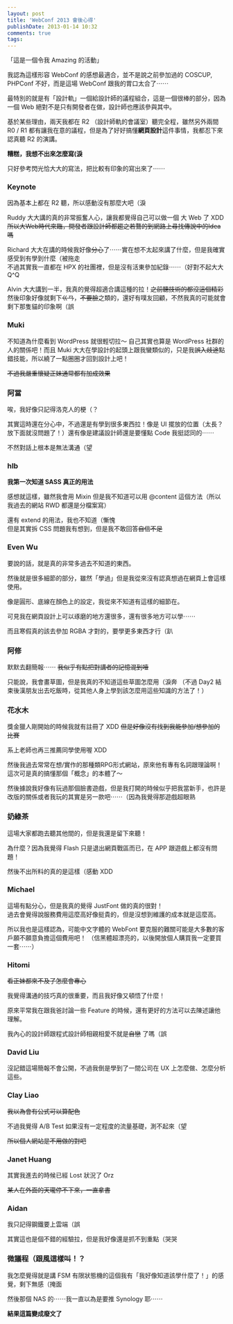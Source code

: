 ```yaml
---
layout: post
title: 'WebConf 2013 會後心得'
publishDate: 2013-01-14 10:32
comments: true
tags: 
---
```



「這是一個令我 Amazing 的活動」

我認為這樣形容 WebConf 的感想最適合，並不是說之前參加過的 COSCUP, PHPConf 不好，而是這場 WebConf 跟我的胃口太合了⋯⋯

最特別的就是有「設計軌」一個給設計師的議程組合，這是一個很棒的部分，因為一個 Web 絕對不是只有開發者在做，設計師也應該參與其中。

基於某些理由，兩天我都在 R2 （設計師軌的會議室）聽完全程，雖然另外兩間 R0 / R1 都有讓我在意的議程，但是為了好好搞懂**網頁設計**這件事情，我都忍下來認真聽 R2 的演講。

<!--more-->

**糟糕，我想不出來怎麼寫(淚**

只好參考閃光恰大大的寫法，把比較有印象的寫出來了⋯⋯


### Keynote

因為基本上都在 R2 聽，所以感動沒有那麼大吧（淚

Ruddy 大大講的真的非常振奮人心，讓我都覺得自己可以做一個 大 Web 了 XDD<br />
<del>所以大Web時代來臨，開發者跟設計師都趨之若鶩的到網路上尋找傳說中的Idea嗎</del>

Richard 大大在講的時候我好像<del>分心</del>了⋯⋯實在想不太起來講了什麼，但是我確實感受到有學到什麼（被拖走<br />
不過其實我一直都在 HPX 的社團裡，但是沒有活東參加紀錄⋯⋯（好對不起大大 Q^Q

Alvin 大大講到一半，我真的覺得超適合講這種的拉！<del>之前聽技術的都沒這個精彩</del>然後印象好像就剩下<del>ㄍㄢ</del>，<del>不要臉</del>之類的，還好有噗友回顧，不然我真的可能就會剩下那隻貓的印象啊（誤


### Muki

不知道為什麼看到 WordPress 就很輕切拉～ 自己其實也算是 WordPress 社群的人的關係吧！而且 Muki 大大在學設計的起頭上跟我蠻類似的，只是我<del>誤入歧途</del>點錯技能，所以繞了一點圈圈才回到設計上吧！

<del>不過我嚴重懷疑正妹通常都有加成效果</del>

### 阿當

唉，我好像只記得洛克人的梗（？

其實這時還在分心中，不過還是有學到很多東西拉！像是 UI 擺放的位置（太長？放下面就沒問題了！）還有像是建議設計師還是要懂點 Code 我挺認同的⋯⋯

不然對話上根本是無法溝通（望

### hlb

**我第一次知道 SASS 真正的用法**

感想就這樣，雖然我會用 Mixin 但是我不知道可以用 @content 這個方法（所以我過去的網站 RWD 都還是分檔案寫）

還有 extend 的用法，我也不知道（慚愧<br />
但是其實拆 CSS 問題我有想到，但是我不敢回答<del>自信不足</del>

### Even Wu

要說的話，就是真的非常多過去不知道的東西。

然後就是很多細節的部分，雖然「學過」但是我從來沒有認真想過在網頁上會這樣使用。

像是圓形、底線在顏色上的設定，我從來不知道有這樣的細節在。

可見我在網頁設計上可以琢磨的地方還很多，還有很多地方可以學⋯⋯

而且寒假真的該去參加 RGBA 才對的，要學更多東西才行（趴

### 阿修

默默去翻簡報⋯⋯ <del>我似乎有點把對講者的記憶混到噎</del>

只能說，我會畫草圖，但是我真的不知道這些草圖怎麼用（淚奔
（不過 Day2 結束後漢朋友出去吃飯時，從其他人身上學到該怎麼用這些知識的方法了！）

### 花水木

獎金獵人剛開始的時候我就有註冊了 XDD <del>但是好像沒有找到我能參加/想參加的比賽</del>

系上老師也再三推薦同學使用喔 XDD

然後我過去常常在想/實作的那種類RPG形式網站，原來他有專有名詞跟理論啊！這次可是真的搞懂那個「概念」的本體了～

然後據說我好像有玩過那個臉書遊戲，但是我打開的時候似乎把我當新手，也許是改版的關係或者我玩的其實是另一款吧⋯⋯（因為我覺得那遊戲超眼熟

### 奶綠茶

這場大家都跑去聽其他間的，但是我還是留下來聽！

為什麼？因為我覺得 Flash 只是退出網頁戰區而已，在 APP 跟遊戲上都沒有問題！

然後不出所料的真的是這樣（感動 XDD

### Michael

這場有點分心，但是我真的覺得 JustFont 做的真的很對！<br />
過去會覺得說服務費用這麼高好像挺貴的，但是沒想到維護的成本就是這麼高。

所以我也是這樣認為，可能中文字體的 WebFont 要克服的難關可能是大多數的客戶願不願意負擔這個費用吧！
（信黑體超漂亮的，以後開放個人購買我一定要買一套⋯⋯）

### Hitomi

<del>看正妹都來不及了怎麼會專心</del>

我覺得溝通的技巧真的很重要，而且我好像又頓悟了什麼！

原來平常我在跟我爸討論一些 Feature 的時候，還有更好的方法可以去陳述讓他理解。

我內心的設計師跟程式設計師相親相愛不就是<del>自戀</del> 了嗎（誤

### David Liu

沒記錯這場簡報不會公開，不過我倒是學到了一間公司在 UX 上怎麼做、怎麼分析這些。

### Clay Liao

<del>我以為會有公式可以算配色</del>

不過我覺得 A/B Test 如果沒有一定程度的流量基礎，測不起來（望

<del>所以個人網站是不用做的對吧</del>

### Janet Huang

其實我進去的時候已經 Lost 狀況了 Orz

<del>某人在外面的天瓏停不下來，一直拿書</del>

### Aidan

我只記得鋼鐵要上雲端（誤

其實這也是個不錯的經驗拉，但是我好像還是抓不到重點（哭哭

### 微議程（跟風這樣叫！？

我怎麼覺得就是講 FSM 有限狀態機的這個我有「我好像知道該學什麼了！」的感覺，剩下無感（掩面

然後那個 NAS 的⋯⋯我一直以為是要推 Synology 耶⋯⋯



**結果這篇變成廢文了**




